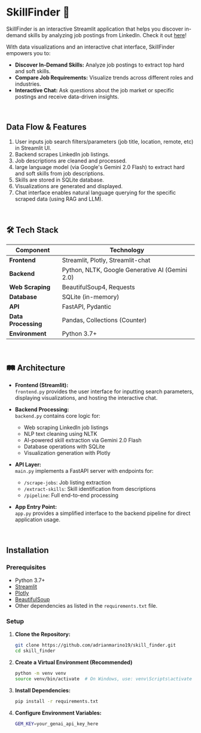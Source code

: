 # SkillFinder 🔭

SkillFinder is an interactive Streamlit application that helps you discover in-demand skills by analyzing job postings from LinkedIn. Check it out [here](https://skillfinder.streamlit.app/)! 

With data visualizations and an interactive chat interface, SkillFinder empowers you to:

- **Discover In-Demand Skills:** Analyze job postings to extract top hard and soft skills.
- **Compare Job Requirements:** Visualize trends across different roles and industries.
- **Interactive Chat:** Ask questions about the job market or specific postings and receive data-driven insights.

<br>

## Data Flow & Features

1. User inputs job search filters/parameters (job title, location, remote, etc) in Streamlit UI.
2. Backend scrapes LinkedIn job listings.
3. Job descriptions are cleaned and processed.
4. large language model (via Google's Gemini 2.0 Flash) to extract hard and soft skills from job descriptions.
5. Skills are stored in SQLite database.
6. Visualizations are generated and displayed.
7. Chat interface enables natural language querying for the specific scraped data (using RAG and LLM).

 
<br>

## 🛠️ Tech Stack

| Component          | Technology                               |
|--------------------|------------------------------------------|
| **Frontend**       | Streamlit, Plotly, Streamlit-chat        |
| **Backend**        | Python, NLTK, Google Generative AI (Gemini 2.0) |
| **Web Scraping**   | BeautifulSoup4, Requests                 |
| **Database**       | SQLite (in-memory)                       |
| **API**            | FastAPI, Pydantic                        |
| **Data Processing**| Pandas, Collections (Counter)            |
| **Environment**    | Python 3.7+               |

<br>

## 🛤️ Architecture

- **Frontend (Streamlit):**  
  `frontend.py` provides the user interface for inputting search parameters, displaying visualizations, and hosting the interactive chat.

- **Backend Processing:**  
  `backend.py` contains core logic for:
  - Web scraping LinkedIn job listings
  - NLP text cleaning using NLTK
  - AI-powered skill extraction via Gemini 2.0 Flash
  - Database operations with SQLite
  - Visualization generation with Plotly

- **API Layer:**  
  `main.py` implements a FastAPI server with endpoints for:
  - `/scrape-jobs`: Job listing extraction
  - `/extract-skills`: Skill identification from descriptions
  - `/pipeline`: Full end-to-end processing

- **App Entry Point:**  
  `app.py` provides a simplified interface to the backend pipeline for direct application usage.

<br>

## Installation

### Prerequisites

- Python 3.7+
- [Streamlit](https://streamlit.io/)
- [Plotly](https://plotly.com/python/)
- [BeautifulSoup](https://www.crummy.com/software/BeautifulSoup/bs4/doc/)
- Other dependencies as listed in the `requirements.txt` file.

### Setup

1. **Clone the Repository:**

   ```bash
   git clone https://github.com/adrianmarino19/skill_finder.git
   cd skill_finder

2. **Create a Virtual Environment (Recommended)**

    ```bash
    python -m venv venv
    source venv/bin/activate  # On Windows, use: venv\Scripts\activate

3. **Install Dependencies:**

    ```bash
    pip install -r requirements.txt

4. **Configure Environment Variables:**

    ```bash
    GEM_KEY=your_genai_api_key_here

